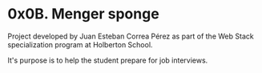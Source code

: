 # 0x0B. Menger sponge

Project developed by Juan Esteban Correa Pérez as part of the Web Stack specialization program at Holberton School.

It's purpose is to help the student prepare for job interviews.
